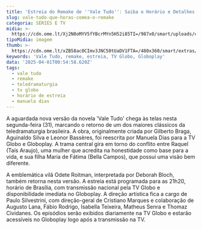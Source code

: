 ```yaml
---
title: 'Estreia do Remake de ''Vale Tudo'': Saiba o Horário e Detalhes'
slug: vale-tudo-que-horas-comea-o-remake
categoria: SÉRIES E TV
midia: >-
  https://cdn.ome.lt/Xj2N0oMYV5fYBcrMYn5H52i85TI=/987x0/smart/uploads/conteudo/fotos/Design_sem_nome_-_2025-03-31T202113.806.png
tipoMidia: imagem
thumb: >-
  https://cdn.ome.lt/xZB58ac0CImv3JNC50tUaDV1FTA=/480x360/smart/extras/conteudos/Design_sem_nome_-_2025-03-31T202113.806.png
keywords: 'Vale Tudo, remake, estreia, TV Globo, Globoplay'
data: '2025-04-01T00:54:58.620Z'
tags:
  - vale tudo
  - remake
  - teledramaturgia
  - tv globo
  - horário de estreia
  - manuela dias
---
```


A aguardada nova versão da novela 'Vale Tudo' chega às telas nesta segunda-feira (31), marcando o retorno de um dos maiores clássicos da teledramaturgia brasileira. A obra, originalmente criada por Gilberto Braga, Aguinaldo Silva e Leonor Bassères, foi reescrita por Manuela Dias para a TV Globo e Globoplay. A trama central gira em torno do conflito entre Raquel (Taís Araujo), uma mulher que acredita na honestidade como base para a vida, e sua filha Maria de Fátima (Bella Campos), que possui uma visão bem diferente.

A emblemática vilã Odete Roitman, interpretada por Deborah Bloch, também retorna nesta versão. A estreia está programada para as 21h20, horário de Brasília, com transmissão nacional pela TV Globo e disponibilidade imediata no Globoplay. A direção artística fica a cargo de Paulo Silvestrini, com direção-geral de Cristiano Marques e colaboração de Augusto Lana, Fábio Rodrigo, Isabella Teixeira, Matheus Senra e Thomaz Cividanes. Os episódios serão exibidos diariamente na TV Globo e estarão acessíveis no Globoplay logo após a transmissão na TV.
